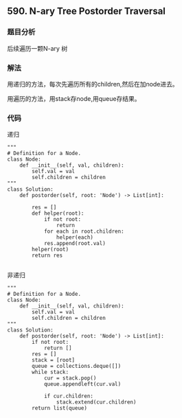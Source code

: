 ## 590. N-ary Tree Postorder Traversal

### 题目分析
后续遍历一颗N-ary 树


### 解法

用递归的方法，每次先遍历所有的children,然后在加node进去。

用遍历的方法，用stack存node,用queue存结果。

### 代码


递归
```
"""
# Definition for a Node.
class Node:
    def __init__(self, val, children):
        self.val = val
        self.children = children
"""
class Solution:
    def postorder(self, root: 'Node') -> List[int]:
        
        res = []
        def helper(root):
            if not root:
                return 
            for each in root.children:
                helper(each)
            res.append(root.val)
        helper(root)
        return res


```



非递归

```
"""
# Definition for a Node.
class Node:
    def __init__(self, val, children):
        self.val = val
        self.children = children
"""
class Solution:
    def postorder(self, root: 'Node') -> List[int]:
        if not root:
            return []
        res = []
        stack = [root]
        queue = collections.deque([])
        while stack:
            cur = stack.pop()
            queue.appendleft(cur.val)
            
            if cur.children:
                stack.extend(cur.children)
        return list(queue)
```
